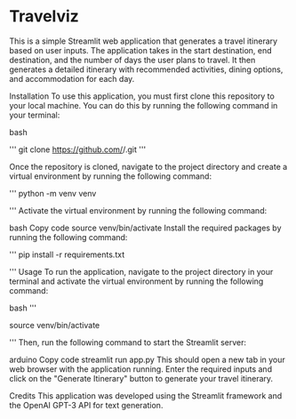 # Travelviz


This is a simple Streamlit web application that generates a travel itinerary based on user inputs. The application takes in the start destination, end destination, and the number of days the user plans to travel. It then generates a detailed itinerary with recommended activities, dining options, and accommodation for each day.

Installation
To use this application, you must first clone this repository to your local machine. You can do this by running the following command in your terminal:

bash

'''
git clone https://github.com/<username>/<repository>.git
'''

Once the repository is cloned, navigate to the project directory and create a virtual environment by running the following command:

'''
python -m venv venv

'''
Activate the virtual environment by running the following command:

bash
Copy code
source venv/bin/activate
Install the required packages by running the following command:

'''
pip install -r requirements.txt

'''
Usage
To run the application, navigate to the project directory in your terminal and activate the virtual environment by running the following command:

bash
'''

source venv/bin/activate

'''
Then, run the following command to start the Streamlit server:

arduino
Copy code
streamlit run app.py
This should open a new tab in your web browser with the application running. Enter the required inputs and click on the "Generate Itinerary" button to generate your travel itinerary.

Credits
This application was developed using the Streamlit framework and the OpenAI GPT-3 API for text generation.
